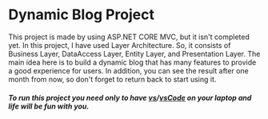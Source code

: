 # Dynamic Blog Project
 This project is made by using ASP.NET CORE MVC, but it isn't completed yet. 
 In this project, I have used Layer Architecture. So, it consists of Business Layer, DataAccess Layer, Entity Layer, and Presentation Layer. The main idea here is to build a dynamic blog that has many features to provide a good experience for users. In addition, you can see the result after one month from now, so don't forget to return back to start using it.

##### To run this project you need only to have [vs](https://visualstudio.microsoft.com/downloads/)/[vsCode](https://code.visualstudio.com/Download) on your laptop and life will be fun with you. 

